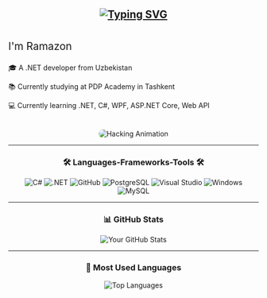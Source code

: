 <div align="center">
  
  [![Typing SVG](https://readme-typing-svg.herokuapp.com?font=Fira+Code&size=30&duration=2000&pause=500&color=Blue&center=true&vCenter=true&lines=Hi,+there+👋)](https://git.io/typing-svg)
  ---

  <!-- Flexbox Section -->
  <div style="display: flex; align-items: center; justify-content: center; gap: 20px; flex-wrap: wrap;">
    <!-- Text Section -->
    <div style="flex: 1; text-align: left; min-width: 300px;">
      <p style="font-size: 1.5em">I'm Ramazon</p>
      <p>🎓 A .NET developer from Uzbekistan</p>
      <p>📚 Currently studying at PDP Academy in Tashkent</p>
      <p>💻 Currently learning .NET, C#, WPF, ASP.NET Core, Web API</p>
    </div>
    <!-- Animation Section -->
    <div style="flex: 1; text-align: center; min-width: 300px;">
      <img src="https://camo.githubusercontent.com/3e4ba60aaf08d8e8b8b91661ac3c263e3b0bb8ded371128dc3fe9b84b5464e42/68747470733a2f2f6d656469612e74656e6f722e636f6d2f726550446644574f33586f41414141642f6861636b696e672e676966" alt="Hacking Animation" style="max-width: 100%; border-radius: 10px;">
    </div>
  </div>

  ---

  <!-- Languages, Frameworks, and Tools -->
  ### 🛠️ Languages-Frameworks-Tools 🛠️
  <p align="center">
    <img src="https://img.shields.io/badge/C%23-239120?style=for-the-badge&logo=c-sharp&logoColor=white" alt="C#">
    <img src="https://img.shields.io/badge/.NET-512BD4?style=for-the-badge&logo=dotnet&logoColor=white" alt=".NET">
    <img src="https://img.shields.io/badge/GitHub-181717?style=for-the-badge&logo=github&logoColor=white" alt="GitHub">
    <img src="https://img.shields.io/badge/PostgreSQL-336791?style=for-the-badge&logo=postgresql&logoColor=white" alt="PostgreSQL">
    <img src="https://img.shields.io/badge/Visual%20Studio-5C2D91?style=for-the-badge&logo=visual-studio&logoColor=white" alt="Visual Studio">
    <img src="https://img.shields.io/badge/Windows-0078D6?style=for-the-badge&logo=windows&logoColor=white" alt="Windows">
    <img src="https://img.shields.io/badge/MySQL-4479A1?style=for-the-badge&logo=mysql&logoColor=white" alt="MySQL">
  </p>

  ---

  <!-- GitHub Stats -->
  ### 📊 GitHub Stats
  ![Your GitHub Stats](https://github-readme-stats.vercel.app/api?username=Ramadan1011&show_icons=true&theme=radical)

  ---

  <!-- Most Used Languages -->
  ### 🚀 Most Used Languages
  ![Top Languages](https://github-readme-stats.vercel.app/api/top-langs/?username=Ramadan1011&layout=compact&theme=radical)
</div>

